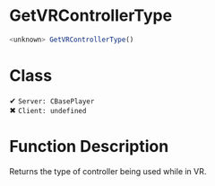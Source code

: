 # GetVRControllerType
```js	
<unknown> GetVRControllerType()
```
# Class
✔ `Server: CBasePlayer`  
✖ `Client: undefined`  

# Function Description
Returns the type of controller being used while in VR.
